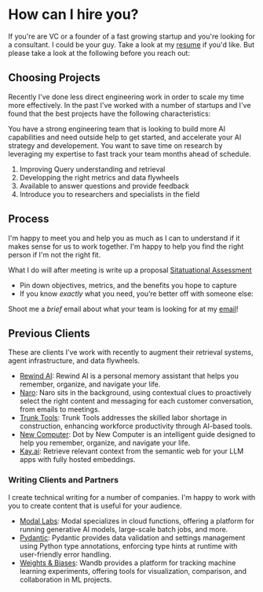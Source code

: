# How can I hire you?

If you're are VC or a founder of a fast growing startup and you're looking for a consultant. I could be your guy. Take a look at my [resume](https://jxnl.co) if you'd like. But please take a look at the following before you reach out:

## Choosing Projects

Recently I've done less direct engineering work in order to scale my time more effectively. In the past I've worked with a number of startups and I've found that the best projects have the following characteristics:

You have a strong engineering team that is looking to build more AI capabilities and need outside help to get started, and accelerate your AI strategy and developement. You want to save time on research by leveraging my expertise to fast track your team months ahead of schedule.

1. Improving Query understanding and retrieval
2. Developping the right metrics and data flywheels
3. Available to answer questions and provide feedback
4. Introduce you to researchers and specialists in the field

## Process

I'm happy to meet you and help you as much as I can to understand if it makes sense for us to work together. I'm happy to help you find the right person if I'm not the right fit.

What I do will after meeting is write up a proposal [Sitatuational Assessment](./assessment.md)

- Pin down objectives, metrics, and the benefits you hope to capture
- If you know _exactly_ what you need, you’re better off with someone else:

Shoot me a _brief_ email about what your team is looking for at my [email](mailto:jason+hire@jxnl.co)!

## Previous Clients

These are clients I've work with recently to augment their retrieval systems, agent infrastructure, and data flywheels.

- [Rewind AI](http://rewind.ai): Rewind AI is a personal memory assistant that helps you remember, organize, and navigate your life.
- [Naro](http://narohq.com): Naro sits in the background, using contextual clues to proactively select the right content and messaging for each customer conversation, from emails to meetings.
- [Trunk Tools](https://trunktools.com/): Trunk Tools addresses the skilled labor shortage in construction, enhancing workforce productivity through AI-based tools.
- [New Computer](http://new.computer): Dot by New Computer is an intelligent guide designed to help you remember, organize, and navigate your life.
- [Kay.ai](http://Kay.ai): Retrieve relevant context from the semantic web for your LLM apps with fully hosted embeddings.

### Writing Clients and Partners

I create technical writing for a number of companies. I'm happy to work with you to create content that is useful for your audience.

- [Modal Labs](https://modal.com/): Modal specializes in cloud functions, offering a platform for running generative AI models, large-scale batch jobs, and more.
- [Pydantic](http://pydantic.dev): Pydantic provides data validation and settings management using Python type annotations, enforcing type hints at runtime with user-friendly error handling.
- [Weights & Biases](https://wandb.ai/): Wandb provides a platform for tracking machine learning experiments, offering tools for visualization, comparison, and collaboration in ML projects.
